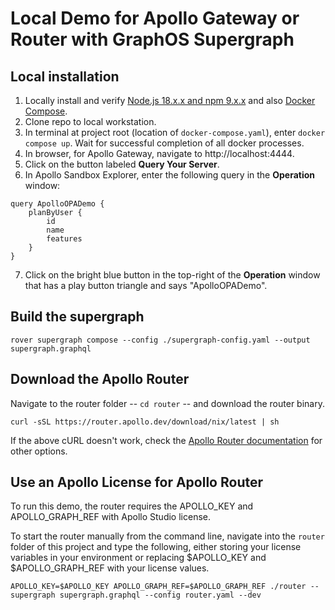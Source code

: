 # Local Demo for Apollo Gateway or Router with GraphOS Supergraph  
  
## Local installation
1. Locally install and verify [Node.js 18.x.x and npm 9.x.x](https://docs.npmjs.com/downloading-and-installing-node-js-and-npm) and also [Docker Compose](https://docs.docker.com/compose/install/).
2. Clone repo to local workstation.
3. In terminal at project root (location of `docker-compose.yaml`), enter `docker compose up`. Wait for successful completion of all docker processes.
4. In browser, for Apollo Gateway, navigate to http://localhost:4444.
5. Click on the button labeled **Query Your Server**.
6. In Apollo Sandbox Explorer, enter the following query in the **Operation** window:
```
query ApolloOPADemo {
    planByUser {
        id
        name
        features
    }
}
```
7. Click on the bright blue button in the top-right of the **Operation** window that has a play button triangle and says "ApolloOPADemo".
  
## Build the supergraph
```
rover supergraph compose --config ./supergraph-config.yaml --output supergraph.graphql  
```
  
## Download the Apollo Router
Navigate to the router folder -- `cd router` -- and download the router binary.
```
curl -sSL https://router.apollo.dev/download/nix/latest | sh
```  
  
If the above cURL doesn't work, check the [Apollo Router documentation](https://www.apollographql.com/docs/router/quickstart/#1-download-and-extract-the-apollo-router-binary) for other options.
  
## Use an Apollo License for Apollo Router
To run this demo, the router requires the APOLLO_KEY and APOLLO_GRAPH_REF with Apollo Studio license.  

To start the router manually from the command line, navigate into the `router` folder of this project and type the following, either storing your license variables in your environment or replacing $APOLLO_KEY and $APOLLO_GRAPH_REF with your license values.  
```
APOLLO_KEY=$APOLLO_KEY APOLLO_GRAPH_REF=$APOLLO_GRAPH_REF ./router --supergraph supergraph.graphql --config router.yaml --dev
```
